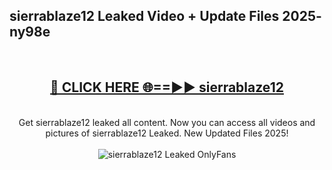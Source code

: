 <h2>sierrablaze12 Leaked Video + Update Files 2025- ny98e</h2>
<br>
<div align="center">
<h2><a href="https://libra.edu.pl?sierrablaze12" rel="nofollow">🔴 CLICK HERE 🌐==►► sierrablaze12</a></h2>
<br>
Get sierrablaze12 leaked all content. Now you can access all videos and pictures of sierrablaze12 Leaked. New Updated Files 2025!
<br>
<br>
<a href="https://libra.edu.pl?sierrablaze12" rel="nofollow" data-target="animated-image.originalLink"><img src="https://i.ibb.co.com/WyWwxjT/player-gif2.gif" alt="sierrablaze12 Leaked OnlyFans" style="max-width: 100%; display: inline-block;" data-target="animated-image.originalImage"></a>
</div>
<br>
